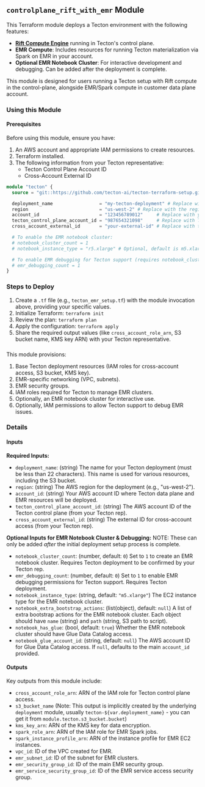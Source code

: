 ## `controlplane_rift_with_emr` Module

This Terraform module deploys a Tecton environment with the following features:
*   [**Rift Compute Engine**](https://docs.tecton.ai/docs/concepts/compute-in-tecton#rift) running in Tecton's control plane.
*   **EMR Compute**: Includes resources for running Tecton materialization via Spark on EMR in your account.
*   **Optional EMR Notebook Cluster**: For interactive development and debugging. Can be added after the deployment is complete.

This module is designed for users running a Tecton setup with Rift compute in the control-plane, alongside EMR/Spark compute in customer data plane account.

### Using this Module

#### Prerequisites

Before using this module, ensure you have:
1.  An AWS account and appropriate IAM permissions to create resources.
2.  Terraform installed.
3.  The following information from your Tecton representative:
    *   Tecton Control Plane Account ID
    *   Cross-Account External ID


```terraform
module "tecton" {
  source = "git::https://github.com/tecton-ai/tecton-terraform-setup.git//modules/controlplane_rift_with_emr"

  deployment_name                 = "my-tecton-deployment" # Replace with the deployment name agreed with Tecton
  region                          = "us-west-2" # Replace with the region your account/Tecton deployment will use
  account_id                      = "123456789012"     # Replace with your AWS Account ID
  tecton_control_plane_account_id = "987654321098"     # Replace with Tecton's Control Plane Account ID
  cross_account_external_id       = "your-external-id" # Replace with the External ID from Tecton

  # To enable the EMR notebook cluster:
  # notebook_cluster_count = 1
  # notebook_instance_type = "r5.xlarge" # Optional, default is m5.xlarge

  # To enable EMR debugging for Tecton support (requires notebook_cluster_count = 1):
  # emr_debugging_count = 1
}
```

### Steps to Deploy

1.  Create a `.tf` file (e.g., `tecton_emr_setup.tf`) with the module invocation above, providing your specific values.
2.  Initialize Terraform: `terraform init`
3.  Review the plan: `terraform plan`
4.  Apply the configuration: `terraform apply`
5.  Share the required output values (like `cross_account_role_arn`, S3 bucket name, KMS key ARN) with your Tecton representative. 

### 

This module provisions:
1.  Base Tecton deployment resources (IAM roles for cross-account access, S3 bucket, KMS key).
2.  EMR-specific networking (VPC, subnets).
3.  EMR security groups.
4.  IAM roles required for Tecton to manage EMR clusters.
5.  Optionally, an EMR notebook cluster for interactive use.
6.  Optionally, IAM permissions to allow Tecton support to debug EMR issues.

### Details

#### Inputs

**Required Inputs:**

*   `deployment_name`: (string) The name for your Tecton deployment (must be less than 22 characters). This name is used for various resources, including the S3 bucket.
*   `region`: (string) The AWS region for the deployment (e.g., "us-west-2").
*   `account_id`: (string) Your AWS account ID where Tecton data plane and EMR resources will be deployed.
*   `tecton_control_plane_account_id`: (string) The AWS account ID of the Tecton control plane (from your Tecton rep).
*   `cross_account_external_id`: (string) The external ID for cross-account access (from your Tecton rep).

**Optional Inputs for EMR Notebook Cluster & Debugging:**
NOTE: These can only be added _after_ the initial deployment setup process is complete.

*   `notebook_cluster_count`: (number, default: `0`) Set to `1` to create an EMR notebook cluster. Requires Tecton deployment to be confirmed by your Tecton rep.
*   `emr_debugging_count`: (number, default: `0`) Set to `1` to enable EMR debugging permissions for Tecton support. Requires Tecton deployment.
*   `notebook_instance_type`: (string, default: `"m5.xlarge"`) The EC2 instance type for the EMR notebook cluster.
*   `notebook_extra_bootstrap_actions`: (list(object), default: `null`) A list of extra bootstrap actions for the EMR notebook cluster. Each object should have `name` (string) and `path` (string, S3 path to script).
*   `notebook_has_glue`: (bool, default: `true`) Whether the EMR notebook cluster should have Glue Data Catalog access.
*   `notebook_glue_account_id`: (string, default: `null`) The AWS account ID for Glue Data Catalog access. If `null`, defaults to the main `account_id` provided.

#### Outputs

Key outputs from this module include:

*   `cross_account_role_arn`: ARN of the IAM role for Tecton control plane access.
*   `s3_bucket_name` (Note: This output is implicitly created by the underlying `deployment` module, usually `tecton-${var.deployment_name}` - you can get it from `module.tecton.s3_bucket.bucket`)
*   `kms_key_arn`: ARN of the KMS key for data encryption.
*   `spark_role_arn`: ARN of the IAM role for EMR Spark jobs.
*   `spark_instance_profile_arn`: ARN of the instance profile for EMR EC2 instances.
*   `vpc_id`: ID of the VPC created for EMR.
*   `emr_subnet_id`: ID of the subnet for EMR clusters.
*   `emr_security_group_id`: ID of the main EMR security group.
*   `emr_service_security_group_id`: ID of the EMR service access security group.

